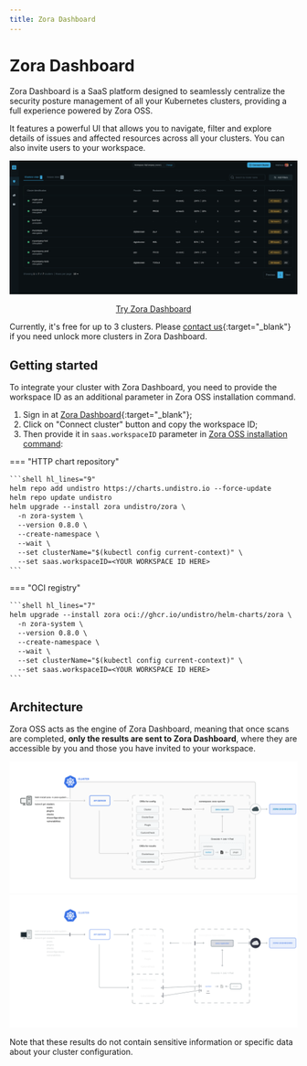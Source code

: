 ```yaml
---
title: Zora Dashboard
---
```

# Zora Dashboard

Zora Dashboard is a SaaS platform designed to seamlessly centralize the security posture management of all your
Kubernetes clusters, providing a full experience powered by Zora OSS.

It features a powerful UI that allows you to navigate, filter and explore details of issues and affected resources
across all your clusters. You can also invite users to your workspace.

![Zora Dashboard Screenshot](assets/zora-dashboard-screenshot.png)

<div align="center">
   <a href="https://zora-dashboard.undistro.io/" class="md-button">Try Zora Dashboard</a>
</div>

Currently, it's free for up to 3 clusters.
Please [contact us](https://undistro.io/contact){:target="_blank"} if you need unlock more clusters in Zora Dashboard.

## Getting started

To integrate your cluster with Zora Dashboard, you need to provide the workspace ID
as an additional parameter in Zora OSS installation command.

1. Sign in at [Zora Dashboard](https://zora-dashboard.undistro.io){:target="_blank"};
2. Click on "Connect cluster" button and copy the workspace ID;
3. Then provide it in `saas.workspaceID` parameter in [Zora OSS installation command](getting-started/installation.md):

=== "HTTP chart repository"
    
    ```shell hl_lines="9"
    helm repo add undistro https://charts.undistro.io --force-update
    helm repo update undistro
    helm upgrade --install zora undistro/zora \
      -n zora-system \
      --version 0.8.0 \
      --create-namespace \
      --wait \
      --set clusterName="$(kubectl config current-context)" \
      --set saas.workspaceID=<YOUR WORKSPACE ID HERE>
    ```

=== "OCI registry"

    ```shell hl_lines="7"
    helm upgrade --install zora oci://ghcr.io/undistro/helm-charts/zora \
      -n zora-system \
      --version 0.8.0 \
      --create-namespace \
      --wait \
      --set clusterName="$(kubectl config current-context)" \
      --set saas.workspaceID=<YOUR WORKSPACE ID HERE>
    ```


## Architecture

Zora OSS acts as the engine of Zora Dashboard, meaning that once scans are completed,
**only the results are sent to Zora Dashboard**, where they are accessible by you
and those you have invited to your workspace.

![Zora Architecture Diagram](assets/dashboard-arch-light.png#only-light)
![Zora Architecture Diagram](assets/dashboard-arch-dark.png#only-dark)

Note that these results do not contain sensitive information or specific data about your cluster configuration.
